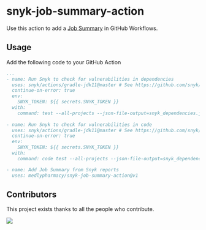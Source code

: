 # snyk-job-summary-action

Use this action to add a [Job Summary](https://github.blog/2022-05-09-supercharging-github-actions-with-job-summaries/) in GitHub Workflows.

## Usage

Add the following code to your GitHub Action

```yaml
...
- name: Run Snyk to check for vulnerabilities in dependencies
  uses: snyk/actions/gradle-jdk11@master # See https://github.com/snyk/actions for other supported build tools/languages
  continue-on-error: true
  env:
    SNYK_TOKEN: ${{ secrets.SNYK_TOKEN }}
  with:
    command: test --all-projects --json-file-output=snyk_dependencies.json
          
- name: Run Snyk to check for vulnerabilities in code
  uses: snyk/actions/gradle-jdk11@master # See https://github.com/snyk/actions for other supported build tools/languages
  continue-on-error: true
  env:
    SNYK_TOKEN: ${{ secrets.SNYK_TOKEN }}
  with:
    command: code test --all-projects --json-file-output=snyk_dependencies.json

- name: Add Job Summary from Snyk reports
  uses: medlypharmacy/snyk-job-summary-action@v1
```
## Contributors

This project exists thanks to all the people who contribute.

<a href="https://github.com/medly/snyk-job-summary-action/graphs/contributors">
  <img src="https://contrib.rocks/image?repo=medly/snyk-job-summary-action" />
</a>
